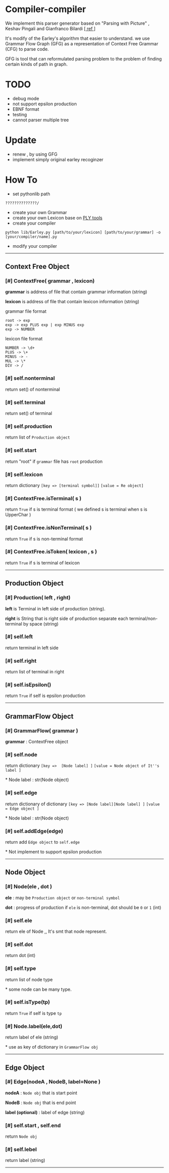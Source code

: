 # Compiler-compiler #

We implement this parser generator based on "Parsing with Picture" , Keshav Pingali and Gianfranco Bilardi
[[ ref ]](http://apps.cs.utexas.edu/tech_reports/reports/tr/TR-2102.pdf)

It's modify of the Earley's algorithm that easier to understand. we use Grammar Flow Graph (GFG) as a representation of Context Free Grammar (CFG) to parse code.

GFG is tool that can reformulated parsing problem to the problem of finding certain kinds of path in graph.


# TODO #
* debug mode
* not support epsilon production
* EBNF format
* testing 
* cannot parser multiple tree


# Update #
* renew , by using GFG
* implement simply original earley recoginzer

# How To #
* set pythonlib path

``````````````````
??????????????/

``````````````````
* create your own Grammar 
* create your own Lexicon base on [PLY tools](http://www.dabeaz.com/ply/ply.html)
* create your compiler 

``````````````````
python lib/Earley.py [path/to/your/lexicon] [path/to/your/grammar] -o [your/compiler/name].py

``````````````````
* modify your compiler 

* * * 

## Context Free Object ##

### [#] ContextFree( grammar , lexicon) ###

**grammar** is address of file that contain grammar information (string)

**lexicon** is address of file that contain lexicon information (string)

grammar file format
``````````````````
root -> exp
exp -> exp PLUS exp | exp MINUS exp
exp -> NUMBER
``````````````````

lexicon file format
``````````````````
NUMBER -> \d+
PLUS -> \+
MINUS -> -
MUL -> \*
DIV -> /
``````````````````

### [#] self.nonterminal ###
return set() of nonterminal 

### [#] self.terminal ###
return set() of terminal 

### [#] self.production ###
return list of `Production object`

### [#] self.start ###
return "root" if `grammar` file has `root` production

### [#] self.lexicon ###
return dictionary `[key => [terminal symbol]]` `[value = Re object]`

### [#] ContextFree.isTerminal( s ) ###
return `True` if s is terminal format ( we defined s is terminal when s is UpperChar )

### [#] ContextFree.isNonTerminal( s ) ###
return `True` if s is non-terminal format 

### [#] ContextFree.isToken( lexicon , s ) ###
return `True` if s is terminal of lexicon


* * *

## Production Object ##

### [#] Production( left , right) ###

**left** is Terminal in left side of production (string).

**right** is String that is right side of production separate each terminal/non-terminal by space  (string)

### [#] self.left ###
return terminal in left side

### [#] self.right ###
return list of terminal in right

### [#] self.isEpsilon() ###
return `True` if self is epsilon production

* * *

## GrammarFlow Object ##

### [#] GrammarFlow( grammar ) ###

**grammar** : ContextFree object

### [#] self.node ###
return dictionary `[key =>  [Node label] ]` `[value = Node object of It''s label ]`

\* Node label : str(Node object)

### [#] self.edge ###
return dictionary of dictionary `[key => [Node label][Node label] ]` `[value = Edge object ]`

\* Node label : str(Node object)

### [#] self.addEdge(edge) ###
return add `Edge object` to `self.edge`


\* Not implement to support epsilon production 

* * *

## Node Object ##

### [#] Node(ele , dot ) ###

**ele** : may be `Production object` or `non-terminal symbol`

**dot** : progress of production if `ele` is non-terminal, dot should be `0` or `1` (int)

### [#] self.ele ###
return ele of Node ,, It's smt that node represent.

### [#] self.dot ###
return dot (int)

### [#] self.type ###
return list of node type 

\* some node can be many type.

### [#] self.isType(tp) ###
return `True` if self is type `tp`

### [#] Node.label(ele,dot) ###
return label of ele (string) 

\* use as key of dictionary in `GrammarFlow obj`


* * *

## Edge Object ##

### [#] Edge(nodeA , NodeB, label=None ) ###

**nodeA** : `Node obj` that is start point

**NodeB** : `Node obj` that is end point

**label (optional)** : label of edge (string)

### [#] self.start , self.end ###
return `Node obj`

### [#] self.lebel ###
return label (string)

* * *
